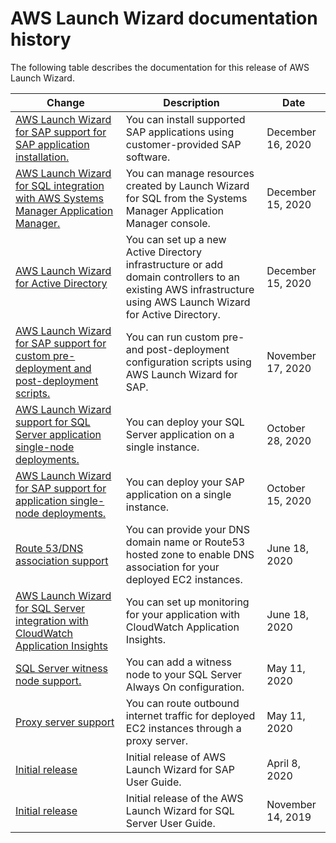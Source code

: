 # AWS Launch Wizard documentation history<a name="doc-history"></a>

The following table describes the documentation for this release of AWS Launch Wizard\.

| Change | Description | Date | 
| --- |--- |--- |
| [AWS Launch Wizard for SAP support for SAP application installation\.](what-is-launch-wizard-sap.md) | You can install supported SAP applications using customer\-provided SAP software\. | December 16, 2020 | 
| [AWS Launch Wizard for SQL integration with AWS Systems Manager Application Manager\. ](launch-wizard-sql-app-manager.md) | You can manage resources created by Launch Wizard for SQL from the Systems Manager Application Manager console\. | December 15, 2020 | 
| [AWS Launch Wizard for Active Directory ](what-is-launch-wizard-active-directory.md) | You can set up a new Active Directory infrastructure or add domain controllers to an existing AWS infrastructure using AWS Launch Wizard for Active Directory\. | December 15, 2020 | 
| [AWS Launch Wizard for SAP support for custom pre\-deployment and post\-deployment scripts\.](what-is-launch-wizard-sap.md) | You can run custom pre\- and post\-deployment configuration scripts using AWS Launch Wizard for SAP\. | November 17, 2020 | 
| [AWS Launch Wizard support for SQL Server application single\-node deployments\. ](what-is-launch-wizard.md) | You can deploy your SQL Server application on a single instance\. | October 28, 2020 | 
| [AWS Launch Wizard for SAP support for application single\-node deployments\. ](what-is-launch-wizard-sap.md) | You can deploy your SAP application on a single instance\. | October 15, 2020 | 
| [Route 53/DNS association support](what-is-launch-wizard-sap.md) | You can provide your DNS domain name or Route53 hosted zone to enable DNS association for your deployed EC2 instances\.  | June 18, 2020 | 
| [AWS Launch Wizard for SQL Server integration with CloudWatch Application Insights](what-is-launch-wizard.md) | You can set up monitoring for your application with CloudWatch Application Insights\. | June 18, 2020 | 
| [SQL Server witness node support\.](what-is-launch-wizard.md) | You can add a witness node to your SQL Server Always On configuration\.  | May 11, 2020 | 
| [Proxy server support](what-is-launch-wizard-sap.md) | You can route outbound internet traffic for deployed EC2 instances through a proxy server\.  | May 11, 2020 | 
| [Initial release](what-is-launch-wizard-sap.md) | Initial release of AWS Launch Wizard for SAP User Guide\. | April 8, 2020 | 
| [Initial release](#doc-history) | Initial release of the AWS Launch Wizard for SQL Server User Guide\. | November 14, 2019 | 
